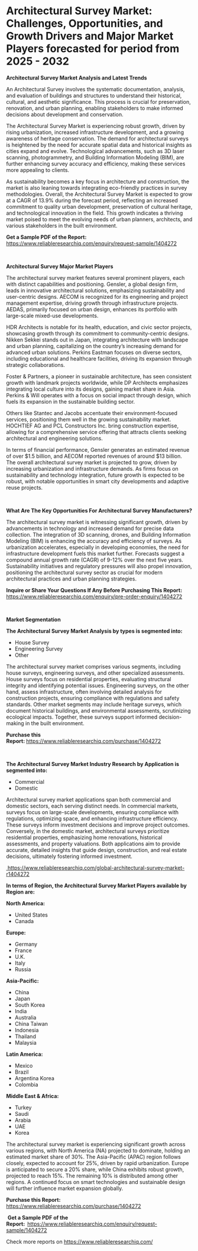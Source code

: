 <p><h1>Architectural Survey Market: Challenges, Opportunities, and Growth Drivers and Major Market Players forecasted for period from 2025 - 2032</h1></p><p><strong>Architectural Survey Market Analysis and Latest Trends</strong></p>
<p><p>An Architectural Survey involves the systematic documentation, analysis, and evaluation of buildings and structures to understand their historical, cultural, and aesthetic significance. This process is crucial for preservation, renovation, and urban planning, enabling stakeholders to make informed decisions about development and conservation.</p><p>The Architectural Survey Market is experiencing robust growth, driven by rising urbanization, increased infrastructure development, and a growing awareness of heritage conservation. The demand for architectural surveys is heightened by the need for accurate spatial data and historical insights as cities expand and evolve. Technological advancements, such as 3D laser scanning, photogrammetry, and Building Information Modeling (BIM), are further enhancing survey accuracy and efficiency, making these services more appealing to clients.</p><p>As sustainability becomes a key focus in architecture and construction, the market is also leaning towards integrating eco-friendly practices in survey methodologies. Overall, the Architectural Survey Market is expected to grow at a CAGR of 13.9% during the forecast period, reflecting an increased commitment to quality urban development, preservation of cultural heritage, and technological innovation in the field. This growth indicates a thriving market poised to meet the evolving needs of urban planners, architects, and various stakeholders in the built environment.</p></p>
<p><strong>Get a Sample PDF of the Report:&nbsp;</strong> <a href="https://www.reliableresearchiq.com/enquiry/request-sample/1404272?utm_campaign=1900&utm_medium=2&utm_source=Github&utm_content=ia&utm_term=13012025&utm_id=architectural-survey">https://www.reliableresearchiq.com/enquiry/request-sample/1404272</a></p>
<p>&nbsp;</p>
<p><strong>Architectural Survey Major Market Players</strong></p>
<p><p>The architectural survey market features several prominent players, each with distinct capabilities and positioning. Gensler, a global design firm, leads in innovative architectural solutions, emphasizing sustainability and user-centric designs. AECOM is recognized for its engineering and project management expertise, driving growth through infrastructure projects. AEDAS, primarily focused on urban design, enhances its portfolio with large-scale mixed-use developments.</p><p>HDR Architects is notable for its health, education, and civic sector projects, showcasing growth through its commitment to community-centric designs. Nikken Sekkei stands out in Japan, integrating architecture with landscape and urban planning, capitalizing on the country’s increasing demand for advanced urban solutions. Perkins Eastman focuses on diverse sectors, including educational and healthcare facilities, driving its expansion through strategic collaborations.</p><p>Foster & Partners, a pioneer in sustainable architecture, has seen consistent growth with landmark projects worldwide, while DP Architects emphasizes integrating local culture into its designs, gaining market share in Asia. Perkins & Will operates with a focus on social impact through design, which fuels its expansion in the sustainable building sector.</p><p>Others like Stantec and Jacobs accentuate their environment-focused services, positioning them well in the growing sustainability market. HOCHTIEF AG and PCL Constructors Inc. bring construction expertise, allowing for a comprehensive service offering that attracts clients seeking architectural and engineering solutions.</p><p>In terms of financial performance, Gensler generates an estimated revenue of over $1.5 billion, and AECOM reported revenues of around $13 billion. The overall architectural survey market is projected to grow, driven by increasing urbanization and infrastructure demands. As firms focus on sustainability and technology integration, future growth is expected to be robust, with notable opportunities in smart city developments and adaptive reuse projects.</p></p>
<p>&nbsp;</p>
<p><strong>What Are The Key Opportunities For Architectural Survey Manufacturers?</strong></p>
<p><p>The architectural survey market is witnessing significant growth, driven by advancements in technology and increased demand for precise data collection. The integration of 3D scanning, drones, and Building Information Modeling (BIM) is enhancing the accuracy and efficiency of surveys. As urbanization accelerates, especially in developing economies, the need for infrastructure development fuels this market further. Forecasts suggest a compound annual growth rate (CAGR) of 9-12% over the next five years. Sustainability initiatives and regulatory pressures will also propel innovation, positioning the architectural survey sector as crucial for modern architectural practices and urban planning strategies.</p></p>
<p><strong>Inquire or Share Your Questions If Any Before Purchasing This Report:</strong> <a href="https://www.reliableresearchiq.com/enquiry/pre-order-enquiry/1404272?utm_campaign=1900&utm_medium=2&utm_source=Github&utm_content=ia&utm_term=13012025&utm_id=architectural-survey">https://www.reliableresearchiq.com/enquiry/pre-order-enquiry/1404272</a></p>
<p>&nbsp;</p>
<p><strong>Market Segmentation</strong></p>
<p><strong>The Architectural Survey Market Analysis by types is segmented into:</strong></p>
<p><ul><li>House Survey</li><li>Engineering Survey</li><li>Other</li></ul></p>
<p><p>The architectural survey market comprises various segments, including house surveys, engineering surveys, and other specialized assessments. House surveys focus on residential properties, evaluating structural integrity and identifying potential issues. Engineering surveys, on the other hand, assess infrastructure, often involving detailed analysis for construction projects, ensuring compliance with regulations and safety standards. Other market segments may include heritage surveys, which document historical buildings, and environmental assessments, scrutinizing ecological impacts. Together, these surveys support informed decision-making in the built environment.</p></p>
<p><strong>Purchase this Report:&nbsp;</strong><a href="https://www.reliableresearchiq.com/purchase/1404272?utm_campaign=1900&utm_medium=2&utm_source=Github&utm_content=ia&utm_term=13012025&utm_id=architectural-survey">https://www.reliableresearchiq.com/purchase/1404272</a></p>
<p>&nbsp;</p>
<p><strong>The Architectural Survey Market Industry Research by Application is segmented into:</strong></p>
<p><ul><li>Commercial</li><li>Domestic</li></ul></p>
<p><p>Architectural survey market applications span both commercial and domestic sectors, each serving distinct needs. In commercial markets, surveys focus on large-scale developments, ensuring compliance with regulations, optimizing space, and enhancing infrastructure efficiency. These surveys inform investment decisions and improve project outcomes. Conversely, in the domestic market, architectural surveys prioritize residential properties, emphasizing home renovations, historical assessments, and property valuations. Both applications aim to provide accurate, detailed insights that guide design, construction, and real estate decisions, ultimately fostering informed investment.</p></p>
<p><a href="https://www.reliableresearchiq.com/global-architectural-survey-market-r1404272?utm_campaign=1900&utm_medium=2&utm_source=Github&utm_content=ia&utm_term=13012025&utm_id=architectural-survey">&nbsp;https://www.reliableresearchiq.com/global-architectural-survey-market-r1404272</a></p>
<p><strong>In terms of Region, the Architectural Survey Market Players available by Region are:</strong></p>
<p>
    <p> <strong> North America: </strong>
        <ul>
            <li>United States</li>
            <li>Canada</li>
        </ul>
        </p> 
    <p> <strong> Europe: </strong>
        <ul>
            <li>Germany</li>
            <li>France</li>
            <li>U.K.</li>
            <li>Italy</li>
            <li>Russia</li>
        </ul>
        </p> 
    <p> <strong> Asia-Pacific: </strong>
        <ul>
            <li>China</li>
            <li>Japan</li>
            <li>South Korea</li>
            <li>India</li>
            <li>Australia</li>
            <li>China Taiwan</li>
            <li>Indonesia</li>
            <li>Thailand</li>
            <li>Malaysia</li>
        </ul>
        </p> 
    <p> <strong> Latin America: </strong>
        <ul>
            <li>Mexico</li>
            <li>Brazil</li>
            <li>Argentina Korea</li>
            <li>Colombia</li>
        </ul>
        </p> 
    <p> <strong> Middle East & Africa: </strong>
        <ul>
            <li>Turkey</li>
            <li>Saudi</li>
            <li>Arabia</li>
            <li>UAE</li>
            <li>Korea</li>
        </ul>
    </p>
    </p>
<p><p>The architectural survey market is experiencing significant growth across various regions, with North America (NA) projected to dominate, holding an estimated market share of 30%. The Asia-Pacific (APAC) region follows closely, expected to account for 25%, driven by rapid urbanization. Europe is anticipated to secure a 20% share, while China exhibits robust growth, projected to reach 15%. The remaining 10% is distributed among other regions. A continued focus on smart technologies and sustainable design will further influence market expansion globally.</p></p>
<p><strong>Purchase this Report: </strong><a href="https://www.reliableresearchiq.com/purchase/1404272?utm_campaign=1900&utm_medium=2&utm_source=Github&utm_content=ia&utm_term=13012025&utm_id=architectural-survey">https://www.reliableresearchiq.com/purchase/1404272</a></p>
<p>&nbsp;<strong>Get a Sample PDF of the Report:&nbsp;&nbsp;</strong><a href="https://www.reliableresearchiq.com/enquiry/request-sample/1404272?utm_campaign=1900&utm_medium=2&utm_source=Github&utm_content=ia&utm_term=13012025&utm_id=architectural-survey">https://www.reliableresearchiq.com/enquiry/request-sample/1404272</a></p>
<p><strong></strong></p>
<p>Check more reports on <a href="https://www.reliableresearchiq.com/?utm_campaign=1900&utm_medium=2&utm_source=Github&utm_content=ia&utm_term=13012025&utm_id=architectural-survey">https://www.reliableresearchiq.com/</a></p>
